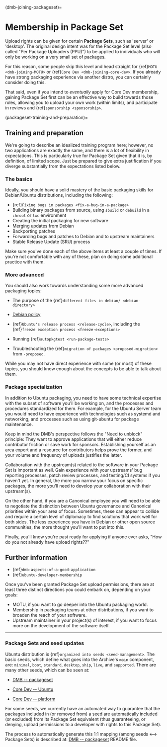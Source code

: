 (dmb-joining-packageset)=
# Membership in Package Set

Upload rights can be given for certain **Package Sets**, such as 'server' or 'desktop'.
The original design intent was for the Package Set level (also called "Per Package Uploaders (PPU)") to be applied to individuals who will only be working on a very small set of packages.

For this reason, some people skip this level and head straight for {ref}`MOTU <dmb-joining-MOTU>` or {ref}`Core Dev <dmb-joining-core-dev>`.
If you already have strong packaging experience via another distro, you can certainly consider doing this.

That said, even if you intend to *eventually* apply for Core Dev membership, gaining Package Set first can be an effective way to build towards those roles, allowing you to upload your own work (within limits), and participate in reviews and {ref}`sponsorship <sponsorship>`.


(packageset-training-and-preparation)=
## Training and preparation

We're going to describe an idealized training program here; however, no two applications are exactly the same, and there is a lot of flexibility in expectations.
This is particularly true for Package Set given that it is, by definition, of limited scope.
Just be prepared to give extra justification if you diverge substantially from the expectations listed below.


### The basics

Ideally, you should have a solid mastery of the basic packaging skills for Debian/Ubuntu distributions, including the following:

* {ref}`Fixing bugs in packages <fix-a-bug-in-a-package>`
* Building binary packages from source, using `sbuild` or `debuild` in a
  `chroot` or `lxc` environment
* Creating the initial packaging for new software
* Merging updates from Debian
* Backporting patches
* Forwarding bugs and patches to Debian and to upstream maintainers
* Stable Release Update (SRU) process

Make sure you've done each of the above items at least a couple of times.
If you're not comfortable with any of these, plan on doing some additional practice with them.


### More advanced

You should also work towards understanding some more advanced packaging topics:

* The purpose of the {ref}`different files in debian/ <debian-directory>`

* [Debian policy](http://www.debian.org/doc/debian-policy/)

* {ref}`Ubuntu's release process <release-cycle>`, including the {ref}`freeze exception process <freeze-exceptions>`

* Running {ref}`autopkgtest <run-package-tests>`

* Troubleshooting the {ref}`migration of packages <proposed-migration>` from `-proposed`.

While you may not have direct experience with some (or most) of these topics,
you should know enough about the concepts to be able to talk about them.


### Package specialization

In addition to Ubuntu packaging, you need to have some technical expertise with the subset of software you'll be working on, and the processes and procedures standardized for them.
For example, for the Ubuntu Server team you would need to have experience with technologies such as systemd and networking, and processes such as using git-ubuntu for package maintenance.

Keep in mind the DMB's perspective follows the "Need to unblock" principle:
They want to approve applications that will either reduce contributor friction or save work for sponsors.
Establishing yourself as an area expert and a resource for contributors helps prove the former, and your volume and frequency of uploads justifies the latter.

Collaboration with the upstream(s) related to the software in your Package Set is important as well.
Gain experience with your upstreams' bug reporting processes, patch review processes, and testing/CI systems if you haven't yet.
In general, the more you narrow your focus on specific packages, the more you'll need to develop your collaboration with their upstream(s).

On the other hand, if you are a Canonical employee you will need to be able to negotiate the distinction between Ubuntu governance and Canonical priorities within your area of focus.
Sometimes, these can appear to collide and require a certain level of diplomacy to find solutions that work well for both sides.
The less experience you have in Debian or other open source communities, the more thought you'll want to put into this.

Finally, you'll know you're past ready for applying if anyone ever asks, "How do you not already have upload rights??"


## Further information

* {ref}`dmb-aspects-of-a-good-application`
* {ref}`ubuntu-developer-membership`

Once you've been granted Package Set upload permissions, there are at least three distinct directions you could embark on, depending on your goals:

* MOTU, if you want to go deeper into the Ubuntu packaging world.
* Membership in packaging teams at other distributions, if you want to broaden the reach of your software.
* Upstream maintainer in your project(s) of interest, if you want to focus more on the development of the software itself.


-----

### Package Sets and seed updates

Ubuntu distribution is {ref}`organized into seeds <seed-management>`. The basic seeds, which define what goes into the Archive's `main` component, are:
`minimal`, `boot`, `standard`, `desktop`, `ship`, `live`, and `supported`.
There are many other seeds, which can be seen at:

* [DMB -- packageset](https://git.launchpad.net/~developer-membership-board/+git/packageset/tree/)

* [Core Dev -- Ubuntu](https://git.launchpad.net/~ubuntu-core-dev/ubuntu-seeds/+git/ubuntu/tree/)

* [Core Dev -- platform](https://git.launchpad.net/~ubuntu-core-dev/ubuntu-seeds/+git/platform/tree/)

For some seeds, we currently have an automated way to guarantee that the packages included in (or removed from) a seed are automatically included (or excluded) from its Package Set equivalent (thus guaranteeing, or denying, upload permissions to a developer with rights to this Package Set).

The process to automatically generate this 1:1 mapping (among seeds <--> Package Sets) is described at:
[DMB -- packageset](https://git.launchpad.net/~developer-membership-board/+git/packageset/tree/) README file.




